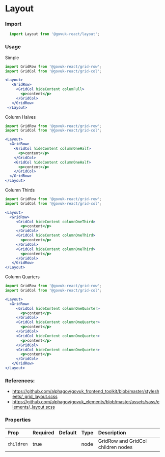 Layout
======

### Import
```js
  import Layout from '@govuk-react/layout';
```
<!-- STORY -->

### Usage

Simple
```jsx
import GridRow from '@govuk-react/grid-row';
import GridCol from '@govuk-react/grid-col';

<Layout>
   <GridRow>
     <GridCol hideContent columFull>
       <p>content</p>
     </GridCol>
   </GridRow>
 </Layout>
```

Column Halves
```jsx
import GridRow from '@govuk-react/grid-row';
import GridCol from '@govuk-react/grid-col';

<Layout>
  <GridRow>
    <GridCol hideContent columnOneHalf>
      <p>content</p>
    </GridCol>
    <GridCol hideContent columnOneHalf>
      <p>content</p>
    </GridCol>
  </GridRow>
</Layout>
```

Column Thirds
```jsx
import GridRow from '@govuk-react/grid-row';
import GridCol from '@govuk-react/grid-col';

<Layout>
  <GridRow>
     <GridCol hideContent columnOneThird>
       <p>content</p>
     </GridCol>
     <GridCol hideContent columnOneThird>
       <p>content</p>
     </GridCol>
     <GridCol hideContent columnOneThird>
       <p>content</p>
     </GridCol>
   </GridRow>
</Layout>
```

Column Quarters
```jsx
import GridRow from '@govuk-react/grid-row';
import GridCol from '@govuk-react/grid-col';

<Layout>
  <GridRow>
     <GridCol hideContent columnOneQuarter>
       <p>content</p>
     </GridCol>
     <GridCol hideContent columnOneQuarter>
       <p>content</p>
     </GridCol>
     <GridCol hideContent columnOneQuarter>
       <p>content</p>
     </GridCol>
     <GridCol hideContent columnOneQuarter>
       <p>content</p>
     </GridCol>
   </GridRow>
</Layout>
```

### References:
- https://github.com/alphagov/govuk_frontend_toolkit/blob/master/stylesheets/_grid_layout.scss
- https://github.com/alphagov/govuk_elements/blob/master/assets/sass/elements/_layout.scss

### Properties
Prop | Required | Default | Type | Description
:--- | :------- | :------ | :--- | :----------
 `children` | true |  | node | GridRow and GridCol children nodes

